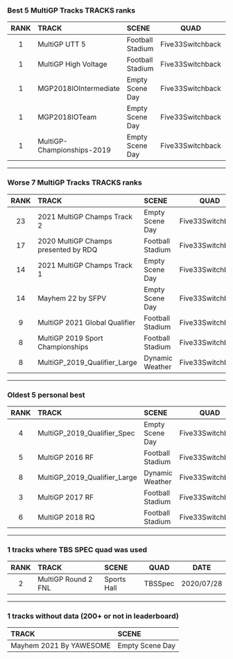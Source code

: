 ### Best 5 MultiGP Tracks TRACKS ranks
|RANK|TRACK|SCENE|QUAD|DATE|
|:---:|:---|:---|:---:|:---:|
|1|MultiGP UTT 5|Football Stadium|Five33Switchback|2020/12/28|
|1|MultiGP High Voltage|Football Stadium|Five33Switchback|2020/12/28|
|1|MGP2018IOIntermediate|Empty Scene Day|Five33Switchback|2020/07/27|
|1|MGP2018IOTeam|Empty Scene Day|Five33Switchback|2020/07/27|
|1|MultiGP-Championships-2019|Empty Scene Day|Five33Switchback|2020/07/27|
---
### Worse 7 MultiGP Tracks TRACKS ranks
|RANK|TRACK|SCENE|QUAD|DATE|
|:---:|:---|:---|:---:|:---:|
|23|2021 MultiGP Champs Track 2|Empty Scene Day|Five33Switchback|2021/10/27|
|17|2020 MultiGP Champs presented by RDQ|Football Stadium|Five33Switchback|2020/12/22|
|14|2021 MultiGP Champs Track 1|Empty Scene Day|Five33Switchback|2021/11/03|
|14|Mayhem 22 by SFPV|Empty Scene Day|Five33Switchback|2022/03/29|
|9|MultiGP 2021 Global Qualifier|Football Stadium|Five33Switchback|2021/03/31|
|8|MultiGP 2019 Sport Championships|Football Stadium|Five33Switchback|2020/07/15|
|8|MultiGP_2019_Qualifier_Large|Dynamic Weather|Five33Switchback|2020/07/09|
---
### Oldest 5 personal best
|RANK|TRACK|SCENE|QUAD|DATE|
|:---:|:---|:---|:---:|:---:|
|4|MultiGP_2019_Qualifier_Spec|Empty Scene Day|Five33Switchback|2020/04/21|
|5|MultiGP 2016 RF|Football Stadium|Five33Switchback|2020/06/13|
|8|MultiGP_2019_Qualifier_Large|Dynamic Weather|Five33Switchback|2020/07/09|
|3|MultiGP 2017 RF|Football Stadium|Five33Switchback|2020/07/15|
|6|MultiGP 2018 RQ|Football Stadium|Five33Switchback|2020/07/15|
---
### 1 tracks where TBS SPEC quad was used
|RANK|TRACK|SCENE|QUAD|DATE|
|:---:|:---|:---|:---:|:---:|
|2|MultiGP Round 2 FNL|Sports Hall|TBSSpec|2020/07/28|
---
### 1 tracks without data (200+ or not in leaderboard)
|TRACK|SCENE|
|:---|:---|
|Mayhem 2021 By YAWESOME|Empty Scene Day|
